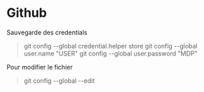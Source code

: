 # Github

Sauvegarde des credentials
>  git config --global credential.helper store
>  git config --global user.name "USER"
>  git config --global user.password "MDP"


Pour modifier le fichier
>  git config --global --edit